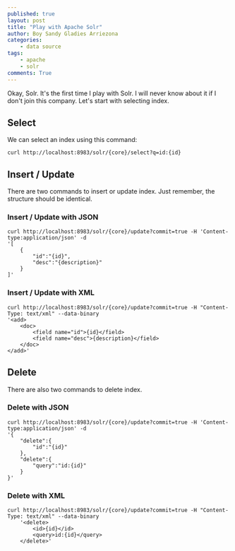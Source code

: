 ```yaml
---
published: true
layout: post
title: "Play with Apache Solr"
author: Boy Sandy Gladies Arriezona
categories:
    - data source
tags:
    - apache
    - solr
comments: True
---
```


Okay, Solr. It's the first time I play with Solr. I will never know about it if I don't join this company. Let's start with selecting index.

## Select

We can select an index using this command:

``` shell
curl http://localhost:8983/solr/{core}/select?q=id:{id}
```

## Insert / Update

There are two commands to insert or update index. Just remember, the structure should be identical.

### Insert / Update with JSON

``` shell
curl http://localhost:8983/solr/{core}/update?commit=true -H 'Content-type:application/json' -d 
'[
    { 
        "id":"{id}",
        "desc":"{description}"
    }
]'
```

### Insert / Update with XML

``` shell
curl http://localhost:8983/solr/{core}/update?commit=true -H "Content-Type: text/xml" --data-binary 
'<add>
    <doc>
        <field name="id">{id}</field>
        <field name="desc">{description}</field>
    </doc>
</add>'
```

## Delete

There are also two commands to delete index.

### Delete with JSON

``` shell
curl http://localhost:8983/solr/{core}/update?commit=true -H 'Content-type:application/json' -d 
'{
    "delete":{
        "id":"{id}"
    },
    "delete":{
        "query":"id:{id}"
    }
}'
```

### Delete with XML

``` shell
curl http://localhost:8983/solr/{core}/update?commit=true -H "Content-Type: text/xml" --data-binary 
    '<delete>
        <id>{id}</id>
        <query>id:{id}</query>
    </delete>'
```
